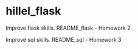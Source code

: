 # hillel_flask
Improve flask skills.
README_flask - Homework 2.

Improve sql skills.
README_sql - Homework 3
